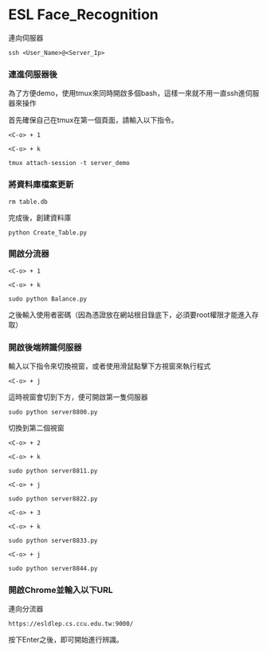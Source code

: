 # ESL Face_Recognition

連向伺服器

```
ssh <User_Name>@<Server_Ip>
```

### 連進伺服器後

為了方便demo，使用tmux來同時開啟多個bash，這樣一來就不用一直ssh進伺服器來操作

首先確保自己在tmux在第一個頁面，請輸入以下指令。

```
<C-o> + 1
```

```
<C-o> + k
```

```
tmux attach-session -t server_demo
```

### 將資料庫檔案更新

```
rm table.db
```

完成後，創建資料庫

```
python Create_Table.py
```

### 開啟分流器

```
<C-o> + 1
```

```
<C-o> + k
```

```
sudo python Balance.py
```

之後輸入使用者密碼（因為憑證放在網站根目錄底下，必須要root權限才能進入存取）

### 開啟後端辨識伺服器

輸入以下指令來切換視窗，或者使用滑鼠點擊下方視窗來執行程式

```
<C-o> + j
```

這時視窗會切到下方，便可開啟第一隻伺服器

```
sudo python server8800.py
```

切換到第二個視窗

```
<C-o> + 2
```

```
<C-o> + k
```

```
sudo python server8811.py
```

```
<C-o> + j
```

```
sudo python server8822.py
```

```
<C-o> + 3
```

```
<C-o> + k
```

```
sudo python server8833.py
```

```
<C-o> + j
```

```
sudo python server8844.py
```
### 開啟Chrome並輸入以下URL

連向分流器

```
https://esldlep.cs.ccu.edu.tw:9000/
```

按下Enter之後，即可開始進行辨識。
